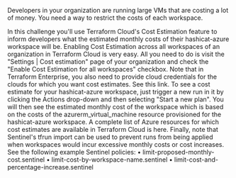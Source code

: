 Developers in your organization are running large VMs that are costing a lot of money. You need a way to restrict the costs of each workspace.

In this challenge you'll use Terraform Cloud's Cost Estimation feature to inform developers what the estimated monthly costs of their hashicat-azure workspace will be.
Enabling Cost Estimation across all workspaces of an organization in Terraform Cloud is very easy. All you need to do is visit the "Settings | Cost estimation" page of your organization and check the "Enable Cost Estimation for all workspaces" checkbox.
Note that in Terraform Enterprise, you also need to provide cloud credentials for the clouds for which you want cost estimates. See this link.
To see a cost estimate for your hashicat-azure workspace, just trigger a new run in it by clicking the Actions drop-down and then selecting "Start a new plan". You will then see the estimated monthly cost of the workspace which is based on the costs of the azurerm_virtual_machine resource provisioned for the hashicat-azure workspace.
A complete list of Azure resources for which cost estimates are available in Terraform Cloud is here.
Finally, note that Sentinel's tfrun import can be used to prevent runs from being applied when workspaces would incur excessive monthly costs or cost increases.
See the following example Sentinel policies:
•	limit-proposed-monthly-cost.sentinel
•	limit-cost-by-workspace-name.sentinel
•	limit-cost-and-percentage-increase.sentinel
